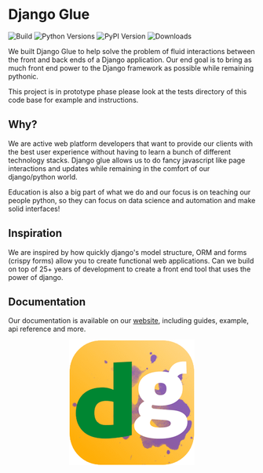 # Django Glue

![Build](https://img.shields.io/github/actions/workflow/status/stratusadv/django-glue/run_tests.yml)
![Python Versions](https://img.shields.io/pypi/pyversions/django-glue)
![PyPI Version](https://img.shields.io/pypi/v/django-glue)
![Downloads](https://img.shields.io/pypi/dm/django-glue)

We built Django Glue to help solve the problem of fluid interactions between the front and back ends of a Django application.
Our end goal is to bring as much front end power to the Django framework as possible while remaining pythonic.

This project is in prototype phase please look at the tests directory of this code base for example and instructions.

## Why?
We are active web platform developers that want to provide our clients with the best user experience without having to learn a bunch of different technology stacks.
Django glue allows us to do fancy javascript like page interactions and updates while remaining in the comfort of our django/python world.

Education is also a big part of what we do and our focus is on teaching our people python, so they can focus on data science and automation and make solid interfaces! 

## Inspiration
We are inspired by how quickly django's model structure, ORM and forms (crispy forms) allow you to create functional web applications.
Can we build on top of 25+ years of development to create a front end tool that uses the power of django.

## Documentation

Our documentation is available on our [website](https://django-glue.stratusadv.com), including guides, example, api reference and more.

<p align="center">
    <a href="https://dandysoftware.com">
        <img alt="Dandy Logo" src="docs/static/img/django_glue_logo_256.png"/>
    </a>
</p>
